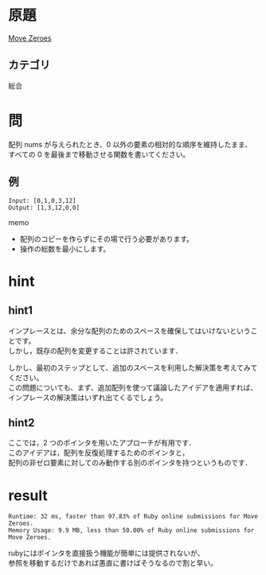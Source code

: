 # 原題
[Move Zeroes](https://leetcode.com/problems/move-zeroes/)
## カテゴリ
総合

# 問
配列 nums が与えられたとき、0 以外の要素の相対的な順序を維持したまま、  
すべての 0 を最後まで移動させる関数を書いてください。

## 例
```
Input: [0,1,0,3,12]
Output: [1,3,12,0,0]
```
memo
- 配列のコピーを作らずにその場で行う必要があります。
- 操作の総数を最小にします。

# hint
## hint1
インプレースとは、余分な配列のためのスペースを確保してはいけないということです。  
しかし，既存の配列を変更することは許されています．

しかし、最初のステップとして、追加のスペースを利用した解決策を考えてみてください。  
この問題についても、まず、追加配列を使って議論したアイデアを適用すれば、  
インプレースの解決策はいずれ出てくるでしょう。

## hint2
ここでは，2 つのポインタを用いたアプローチが有用です．   
このアイデアは，配列を反復処理するためのポインタと，  
配列の非ゼロ要素に対してのみ動作する別のポインタを持つというものです．

# result
```
Runtime: 32 ms, faster than 97.83% of Ruby online submissions for Move Zeroes.
Memory Usage: 9.9 MB, less than 50.00% of Ruby online submissions for Move Zeroes.
```
rubyにはポインタを直接扱う機能が簡単には提供されないが、  
参照を移動するだけであれば愚直に書けばそうなるので割と早い。